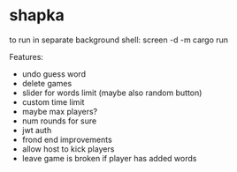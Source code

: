 # shapka
to run in separate background shell:
screen -d -m cargo run

Features:
- undo guess word
- delete games
- slider for words limit (maybe also random button)
- custom time limit
- maybe max players?
- num rounds for sure
- jwt auth
- frond end improvements
- allow host to kick players
- leave game is broken if player has added words